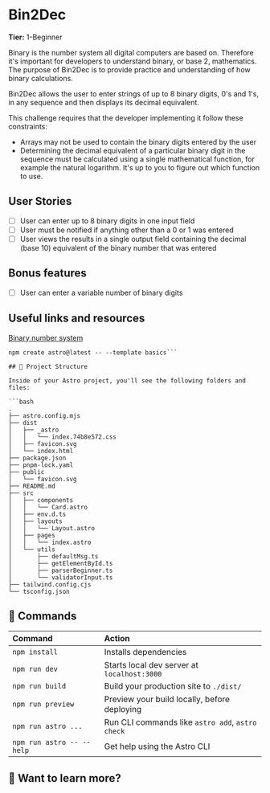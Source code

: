 # Bin2Dec

**Tier:** 1-Beginner

Binary is the number system all digital computers are based on.
Therefore it's important for developers to understand binary, or base 2,
mathematics. The purpose of Bin2Dec is to provide practice and
understanding of how binary calculations.

Bin2Dec allows the user to enter strings of up to 8 binary digits, 0's
and 1's, in any sequence and then displays its decimal equivalent.

This challenge requires that the developer implementing it follow these
constraints:

- Arrays may not be used to contain the binary digits entered by the user
- Determining the decimal equivalent of a particular binary digit in the
  sequence must be calculated using a single mathematical function, for
  example the natural logarithm. It's up to you to figure out which function
  to use.

## User Stories

- [ ] User can enter up to 8 binary digits in one input field
- [ ] User must be notified if anything other than a 0 or 1 was entered
- [ ] User views the results in a single output field containing the decimal (base 10) equivalent of the binary number that was entered

## Bonus features

- [ ] User can enter a variable number of binary digits

## Useful links and resources

[Binary number system](https://en.wikipedia.org/wiki/Binary_number)

````
npm create astro@latest -- --template basics```

## 🚀 Project Structure

Inside of your Astro project, you'll see the following folders and files:

```bash
.
├── astro.config.mjs
├── dist
│   ├── _astro
│   │   └── index.74b8e572.css
│   ├── favicon.svg
│   └── index.html
├── package.json
├── pnpm-lock.yaml
├── public
│   └── favicon.svg
├── README.md
├── src
│   ├── components
│   │   └── Card.astro
│   ├── env.d.ts
│   ├── layouts
│   │   └── Layout.astro
│   ├── pages
│   │   └── index.astro
│   └── utils
│       ├── defaultMsg.ts
│       ├── getElementById.ts
│       ├── parserBeginner.ts
│       └── validatorInput.ts
├── tailwind.config.cjs
└── tsconfig.json
````

## 🧞 Commands

| Command                   | Action                                           |
| :------------------------ | :----------------------------------------------- |
| `npm install`             | Installs dependencies                            |
| `npm run dev`             | Starts local dev server at `localhost:3000`      |
| `npm run build`           | Build your production site to `./dist/`          |
| `npm run preview`         | Preview your build locally, before deploying     |
| `npm run astro ...`       | Run CLI commands like `astro add`, `astro check` |
| `npm run astro -- --help` | Get help using the Astro CLI                     |

## 👀 Want to learn more?
